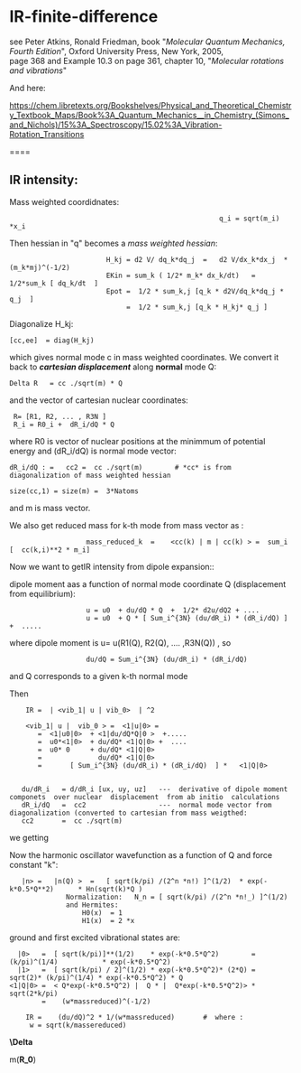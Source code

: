 # IR-finite-difference
see Peter Atkins, Ronald Friedman, book "*Molecular Quantum Mechanics, Fourth Edition*", Oxford University Press, New York, 2005,  
 page 368 and Example 10.3 on page 361, chapter 10, "*Molecular rotations and vibrations*"
 
 And here:
 
https://chem.libretexts.org/Bookshelves/Physical_and_Theoretical_Chemistry_Textbook_Maps/Book%3A_Quantum_Mechanics__in_Chemistry_(Simons_and_Nichols)/15%3A_Spectroscopy/15.02%3A_Vibration-Rotation_Transitions

====
 ## IR intensity: 


Mass weighted coordidnates:

                                                        q_i = sqrt(m_i) *x_i

Then hessian in "q"  becomes a *mass weighted hessian*:

                            H_kj = d2 V/ dq_k*dq_j  =   d2 V/dx_k*dx_j  *(m_k*mj)^(-1/2) 
                            EKin = sum_k ( 1/2* m_k* dx_k/dt)   =    1/2*sum_k [ dq_k/dt  ]
                            Epot =  1/2 * sum_k,j [q_k * d2V/dq_k*dq_j * q_j  ]
                                 =  1/2 * sum_k,j [q_k * H_kj* q_j ] 

Diagonalize  H_kj: 

    [cc,ee]  = diag(H_kj)
  which gives normal mode c in mass weighted   coordinates. We convert it back to ***cartesian displacement*** along __normal__ mode Q:
  
    Delta R   = cc ./sqrt(m) * Q       
    
and the vector of cartesian nuclear coordinates:  

     R= [R1, R2, ... , R3N ] 
     R_i = R0_i +  dR_i/dQ * Q    
  
where  R0 is  vector of nuclear positions at the minimmum of potential energy  and  (dR_i/dQ) is normal mode vector:

    dR_i/dQ : =   cc2 =  cc ./sqrt(m)        # *cc* is from diagonalization of mass weighted hessian 

    size(cc,1) = size(m) =  3*Natoms       

and m is  mass vector.
 
We also get reduced mass for k-th mode  from mass vector as : 

                       mass_reduced_k  =    <cc(k) | m | cc(k) > =  sum_i [  cc(k,i)**2 * m_i] 

Now we want to getIR intensity from  dipole  expansion::

dipole moment aas a function of  normal mode coordinate Q (displacement from equilibrium):

                       u = u0  + du/dQ * Q  +  1/2* d2u/dQ2 + ....
                       u = u0  + Q * [ Sum_i^{3N} (du/dR_i) * (dR_i/dQ) ] +  ..... 

where  dipole moment is  u= u(R1(Q), R2(Q), .... ,R3N(Q)) , so

                       du/dQ = Sum_i^{3N} (du/dR_i) * (dR_i/dQ) 

and Q corresponds to a given k-th normal mode                      
                  
Then

        IR =  | <vib_1| u | vib_0>  | ^2   

        <vib_1| u |  vib_0 > =  <1|u|0> = 
           =  <1|u0|0>  + <1|du/dQ*Q|0 >  +..... 
           =  u0*<1|0>  + du/dQ* <1|Q|0> +  ....
           =  u0* 0     + du/dQ* <1|Q|0> 
           =              du/dQ* <1|Q|0> 
           =       [ Sum_i^{3N} (du/dR_i) * (dR_i/dQ)  ] *   <1|Q|0> 
           
           
       du/dR_i   = d/dR_i [ux, uy, uz]   ---  derivative of dipole moment componets  over nuclear  displacement  from ab initio  calculations
       dR_i/dQ   =  cc2                  ---  normal mode vector from   diagonalization (converted to cartesian from mass weigthed:
       cc2       =  cc ./sqrt(m)
        
        
we getting          
         

Now the   harmonic oscillator wavefunction as a function of Q and force constant "k": 

       |n> =   |n(Q) >  =   [ sqrt(k/pi) /(2^n *n!) ]^(1/2)  * exp(-k*0.5*Q**2)      * Hn(sqrt(k)*Q ) 
                  Normalization:   N_n = [ sqrt(k/pi) /(2^n *n!_) ]^(1/2)    
                  and Hermites:
                      H0(x)  = 1 
                      H1(x)  = 2 *x     

ground  and first excited vibrational states are:

      |0>   =  [ sqrt(k/pi)]**(1/2)    * exp(-k*0.5*Q^2)        = (k/pi)^(1/4)           * exp(-k*0.5*Q^2)
      |1>   =  [ sqrt(k/pi) / 2]^(1/2) * exp(-k*0.5*Q^2)* (2*Q) =  sqrt(2)* (k/pi)^(1/4) * exp(-k*0.5*Q^2) * Q
    <1|Q|0> =  < Q*exp(-k*0.5*Q^2) |  Q * |  Q*exp(-k*0.5*Q^2)> * sqrt(2*k/pi)
            =    (w*massreduced)^(-1/2)

        IR =    (du/dQ)^2 * 1/(w*massreduced)       #  where : 
         w = sqrt(k/massereduced)


**\Delta**


m(**R_0**)
